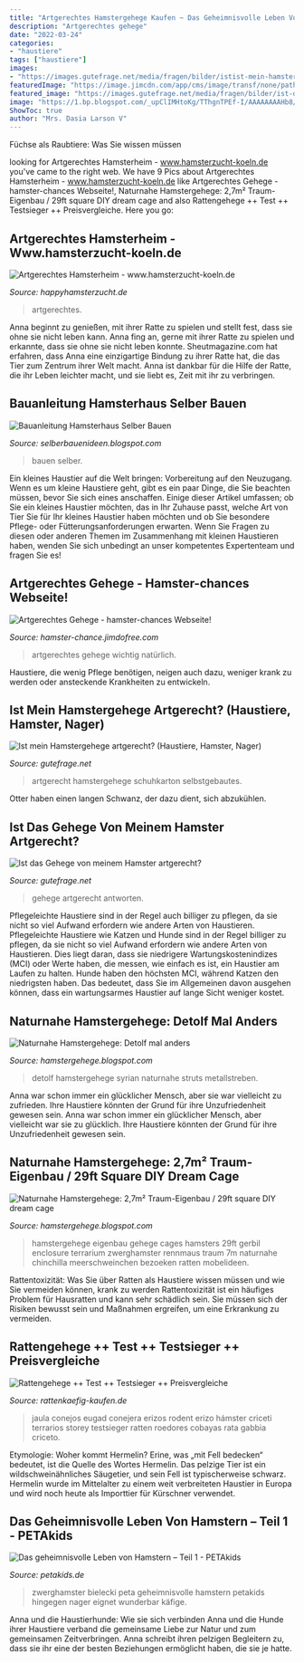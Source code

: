 ```yaml
---
title: "Artgerechtes Hamstergehege Kaufen ~ Das Geheimnisvolle Leben Von Hamstern – Teil 1"
description: "Artgerechtes gehege"
date: "2022-03-24"
categories:
- "haustiere"
tags: ["haustiere"]
images:
- "https://images.gutefrage.net/media/fragen/bilder/istist-mein-hamstergehege-artgerecht/0_big.jpg?v=1552145512242"
featuredImage: "https://image.jimcdn.com/app/cms/image/transf/none/path/s669e69ce4afcb616/image/id18c2698da44332c/version/1616286001/image.jpg"
featured_image: "https://images.gutefrage.net/media/fragen/bilder/ist-das-gehege-von-meinem-hamster-artgerecht/4_big.jpg?v=1454353229000"
image: "https://1.bp.blogspot.com/_upClIMHtoKg/TThgnTPEf-I/AAAAAAAAHb8/5tjvNo6xHeo/s1600/01a.JPG"
ShowToc: true
author: "Mrs. Dasia Larson V"
---
```



Füchse als Raubtiere: Was Sie wissen müssen

	

		
looking for Artgerechtes Hamsterheim - www.hamsterzucht-koeln.de you've came to the right web. We have 9 Pics about Artgerechtes Hamsterheim - www.hamsterzucht-koeln.de like Artgerechtes Gehege - hamster-chances Webseite!, Naturnahe Hamstergehege: 2,7m² Traum-Eigenbau / 29ft square DIY dream cage and also Rattengehege ++ Test ++ Testsieger ++ Preisvergleiche. Here you go:
		
    
## Artgerechtes Hamsterheim - Www.hamsterzucht-koeln.de

<img loading=lazy src="https://image.jimcdn.com/app/cms/image/transf/dimension=1920x400:format=jpg/path/sf1f325c83f14f760/image/ie988aaee533dbd70/version/1489763467/image.jpg" onerror="this.onerror=null;this.src='https://tse1.mm.bing.net/th?id=OIP.ovL1UoUTvWNTvMXHG-f4QQHaE8&amp;pid=15.1';" alt="Artgerechtes Hamsterheim - www.hamsterzucht-koeln.de">

_Source: happyhamsterzucht.de_

>artgerechtes. 

	

Anna beginnt zu genießen, mit ihrer Ratte zu spielen und stellt fest, dass sie ohne sie nicht leben kann.
Anna fing an, gerne mit ihrer Ratte zu spielen und erkannte, dass sie ohne sie nicht leben konnte. Sheutmagazine.com hat erfahren, dass Anna eine einzigartige Bindung zu ihrer Ratte hat, die das Tier zum Zentrum ihrer Welt macht. Anna ist dankbar für die Hilfe der Ratte, die ihr Leben leichter macht, und sie liebt es, Zeit mit ihr zu verbringen.

    
## Bauanleitung Hamsterhaus Selber Bauen

<img loading=lazy src="https://www.hamster-haltung.de/wp-content/uploads/2019/02/mehrkammerhaus-dach-1200x600.jpg" onerror="this.onerror=null;this.src='https://tse3.mm.bing.net/th?id=OIP.Ir-UbeqOem_UUen4GkNqbQHaDt&amp;pid=15.1';" alt="Bauanleitung Hamsterhaus Selber Bauen">

_Source: selberbauenideen.blogspot.com_

>bauen selber. 

	

Ein kleines Haustier auf die Welt bringen: Vorbereitung auf den Neuzugang.
Wenn es um kleine Haustiere geht, gibt es ein paar Dinge, die Sie beachten müssen, bevor Sie sich eines anschaffen. Einige dieser Artikel umfassen; ob Sie ein kleines Haustier möchten, das in Ihr Zuhause passt, welche Art von Tier Sie für Ihr kleines Haustier haben möchten und ob Sie besondere Pflege- oder Fütterungsanforderungen erwarten. Wenn Sie Fragen zu diesen oder anderen Themen im Zusammenhang mit kleinen Haustieren haben, wenden Sie sich unbedingt an unser kompetentes Expertenteam und fragen Sie es!

    
## Artgerechtes Gehege - Hamster-chances Webseite!

<img loading=lazy src="https://image.jimcdn.com/app/cms/image/transf/none/path/s669e69ce4afcb616/image/id18c2698da44332c/version/1616286001/image.jpg" onerror="this.onerror=null;this.src='https://tse2.mm.bing.net/th?id=OIP.MQBQUyEm9rQLB_osb8Y6EwHaDv&amp;pid=15.1';" alt="Artgerechtes Gehege - hamster-chances Webseite!">

_Source: hamster-chance.jimdofree.com_

>artgerechtes gehege wichtig natürlich. 

	

Haustiere, die wenig Pflege benötigen, neigen auch dazu, weniger krank zu werden oder ansteckende Krankheiten zu entwickeln.

    
## Ist Mein Hamstergehege Artgerecht? (Haustiere, Hamster, Nager)

<img loading=lazy src="https://images.gutefrage.net/media/fragen/bilder/istist-mein-hamstergehege-artgerecht/0_big.jpg?v=1552145512242" onerror="this.onerror=null;this.src='https://tse2.mm.bing.net/th?id=OIP.HD0XGsj5s96_dQk04OuHsQHaFj&amp;pid=15.1';" alt="Ist mein Hamstergehege artgerecht? (Haustiere, Hamster, Nager)">

_Source: gutefrage.net_

>artgerecht hamstergehege schuhkarton selbstgebautes. 

	

Otter haben einen langen Schwanz, der dazu dient, sich abzukühlen.

    
## Ist Das Gehege Von Meinem Hamster Artgerecht?

<img loading=lazy src="https://images.gutefrage.net/media/fragen/bilder/ist-das-gehege-von-meinem-hamster-artgerecht/4_big.jpg?v=1454353229000" onerror="this.onerror=null;this.src='https://tse4.mm.bing.net/th?id=OIP.b-8Qo56Fbb7qS2JUy3ou6wHaFj&amp;pid=15.1';" alt="Ist das Gehege von meinem Hamster artgerecht?">

_Source: gutefrage.net_

>gehege artgerecht antworten. 

	

Pflegeleichte Haustiere sind in der Regel auch billiger zu pflegen, da sie nicht so viel Aufwand erfordern wie andere Arten von Haustieren.
Pflegeleichte Haustiere wie Katzen und Hunde sind in der Regel billiger zu pflegen, da sie nicht so viel Aufwand erfordern wie andere Arten von Haustieren. Dies liegt daran, dass sie niedrigere Wartungskostenindizes (MCI) oder Werte haben, die messen, wie einfach es ist, ein Haustier am Laufen zu halten. Hunde haben den höchsten MCI, während Katzen den niedrigsten haben. Das bedeutet, dass Sie im Allgemeinen davon ausgehen können, dass ein wartungsarmes Haustier auf lange Sicht weniger kostet.

    
## Naturnahe Hamstergehege: Detolf Mal Anders

<img loading=lazy src="https://1.bp.blogspot.com/_upClIMHtoKg/TThgnTPEf-I/AAAAAAAAHb8/5tjvNo6xHeo/s1600/01a.JPG" onerror="this.onerror=null;this.src='https://tse3.mm.bing.net/th?id=OIP.20dfjKFShatC9GX-YToDcwHaCf&amp;pid=15.1';" alt="Naturnahe Hamstergehege: Detolf mal anders">

_Source: hamstergehege.blogspot.com_

>detolf hamstergehege syrian naturnahe struts metallstreben. 

	

Anna war schon immer ein glücklicher Mensch, aber sie war vielleicht zu zufrieden. Ihre Haustiere könnten der Grund für ihre Unzufriedenheit gewesen sein.
Anna war schon immer ein glücklicher Mensch, aber vielleicht war sie zu glücklich. Ihre Haustiere könnten der Grund für ihre Unzufriedenheit gewesen sein.

    
## Naturnahe Hamstergehege: 2,7m² Traum-Eigenbau / 29ft Square DIY Dream Cage

<img loading=lazy src="http://2.bp.blogspot.com/-q_EB5VILZaQ/Ts2d1chencI/AAAAAAAAH6Y/V8cwjvWAYnU/w1200-h630-p-nu/Eigenbau_zwei_%252843%2529.JPG" onerror="this.onerror=null;this.src='https://tse1.mm.bing.net/th?id=OIP.PYaluspCHBFlXn6Qi0Qi7wHaEK&amp;pid=15.1';" alt="Naturnahe Hamstergehege: 2,7m² Traum-Eigenbau / 29ft square DIY dream cage">

_Source: hamstergehege.blogspot.com_

>hamstergehege eigenbau gehege cages hamsters 29ft gerbil enclosure terrarium zwerghamster rennmaus traum 7m naturnahe chinchilla meerschweinchen bezoeken ratten mobelideen. 

	

Rattentoxizität: Was Sie über Ratten als Haustiere wissen müssen und wie Sie vermeiden können, krank zu werden
Rattentoxizität ist ein häufiges Problem für Hausratten und kann sehr schädlich sein. Sie müssen sich der Risiken bewusst sein und Maßnahmen ergreifen, um eine Erkrankung zu vermeiden.

    
## Rattengehege ++ Test ++ Testsieger ++ Preisvergleiche

<img loading=lazy src="https://rattenkaefig-kaufen.de/wp-content/uploads/2015/12/31.jpg" onerror="this.onerror=null;this.src='https://tse4.mm.bing.net/th?id=OIP.V-afRZi4QCt9-3p9y2mfEAHaFm&amp;pid=15.1';" alt="Rattengehege ++ Test ++ Testsieger ++ Preisvergleiche">

_Source: rattenkaefig-kaufen.de_

>jaula conejos eugad conejera erizos rodent erizo hámster criceti terrarios storey testsieger ratten roedores cobayas rata gabbia criceto. 

	

Etymologie: Woher kommt Hermelin?
Erine, was „mit Fell bedecken“ bedeutet, ist die Quelle des Wortes Hermelin. Das pelzige Tier ist ein wildschweinähnliches Säugetier, und sein Fell ist typischerweise schwarz. Hermelin wurde im Mittelalter zu einem weit verbreiteten Haustier in Europa und wird noch heute als Importtier für Kürschner verwendet.

    
## Das Geheimnisvolle Leben Von Hamstern – Teil 1 - PETAkids

<img loading=lazy src="http://www.petakids.de/wp-content/uploads/2015/10/2015-Zwerghamster-06-c-Julia-Bielecki-PETA-D-1024x768.jpg" onerror="this.onerror=null;this.src='https://tse3.mm.bing.net/th?id=OIP.KHT5LzRscMAV4VNoPNXeBwHaFj&amp;pid=15.1';" alt="Das geheimnisvolle Leben von Hamstern – Teil 1 - PETAkids">

_Source: petakids.de_

>zwerghamster bielecki peta geheimnisvolle hamstern petakids hingegen nager eignet wunderbar käfige. 

	

Anna und die Haustierhunde: Wie sie sich verbinden
Anna und die Hunde ihrer Haustiere verband die gemeinsame Liebe zur Natur und zum gemeinsamen Zeitverbringen. Anna schreibt ihren pelzigen Begleitern zu, dass sie ihr eine der besten Beziehungen ermöglicht haben, die sie je hatte.

